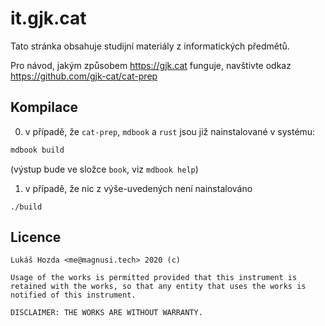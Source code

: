 # it.gjk.cat

Tato stránka obsahuje studijní materiály z informatických předmětů.

Pro návod, jakým způsobem <https://gjk.cat> funguje, navštivte odkaz
<https://github.com/gjk-cat/cat-prep>

## Kompilace

0. v případě, že `cat-prep`, `mdbook` a `rust` jsou již nainstalované v systému:

```sh
mdbook build
```

(výstup bude ve složce `book`, viz `mdbook help`)

1. v případě, že nic z výše-uvedených není nainstalováno

```
./build
```

## Licence

```
Lukáš Hozda <me@magnusi.tech> 2020 (c)

Usage of the works is permitted provided that this instrument is retained with the works, so that any entity that uses the works is notified of this instrument.

DISCLAIMER: THE WORKS ARE WITHOUT WARRANTY.
```
